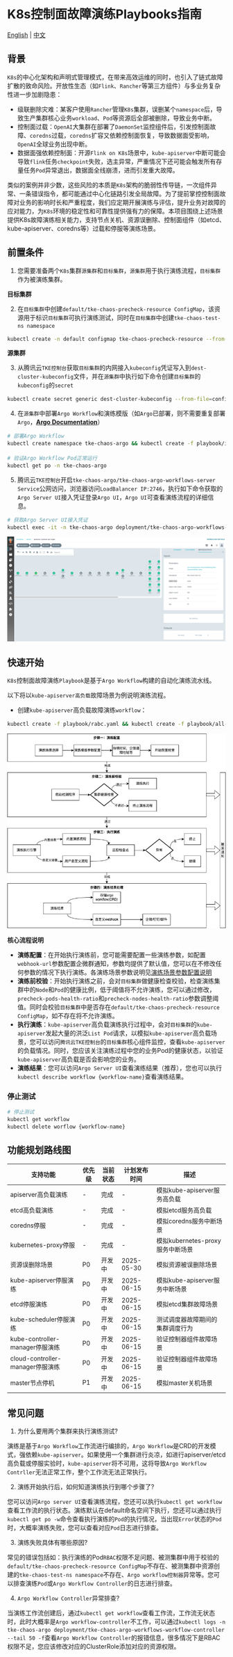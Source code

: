 # K8s控制面故障演练Playbooks指南

[English](README.md) | [中文](README_zh.md)

## 背景

`K8s`的中心化架构和声明式管理模式，在带来高效运维的同时，也引入了链式故障扩散的致命风险。开放性生态（如`Flink`、`Rancher`等第三方组件）与多业务复杂性进一步加剧隐患：

- 级联删除灾难：某客户使用`Rancher`管理`K8s`集群，误删某个`namespace`后，导致生产集群核心业务`workload`、`Pod`等资源后全部被删除，导致业务中断。  
- 控制面过载：`OpenAI`大集群在部署了`DaemonSet`监控组件后，引发控制面故障、`coredns`过载，`coredns`扩容又依赖控制面恢复，导致数据面受影响，`OpenAI`全球业务出现中断。  
- 数据面强依赖控制面：开源`Flink on K8s`场景中，`kube-apiserver`中断可能会导致`flink`任务`checkpoint`失败，选主异常，严重情况下还可能会触发所有存量任务`Pod`异常退出，数据面全线崩溃，进而引发重大故障。 

类似的案例并非少数，这些风险的本质是`K8s`架构的脆弱性传导链，一次组件异常、一条错误指令，都可能通过中心化链路引发全局故障。为了提前掌控控制面故障对业务的影响时长和严重程度，我们应定期开展演练与评估，提升业务对故障的应对能力，为`K8s`环境的稳定性和可靠性提供强有力的保障。本项目围绕上述场景提供K8s故障演练相关能力，支持节点关机、资源误删除、控制面组件（如etcd、kube-apiserver、coredns等）过载和停服等演练场景。

## 前置条件

1. 您需要准备两个`K8s`集群`源集群`和`目标集群`，`源集群`用于执行演练流程，`目标集群`作为被演练集群。

**目标集群**

2. 在`目标集群`中创建`default/tke-chaos-precheck-resource ConfigMap`，该资源用于标识`目标集群`可执行演练测试，同时在`目标集群`中创建`tke-chaos-test-ns namespace`
```bash
kubectl create -n default configmap tke-chaos-precheck-resource --from-literal=empty="" && kubectl create ns tke-chaos-test-ns
```

**源集群**

3. 从腾讯云`TKE控制台`获取`目标集群`的内网接入`kubeconfig`凭证写入到`dest-cluster-kubeconfig`文件，并在`源集群`中执行如下命令创建`目标集群`的`kubeconfig`的`secret`
```bash
kubectl create secret generic dest-cluster-kubeconfig --from-file=config=./dest-cluster-kubeconfig
```

4. 在`源集群`中部署`Argo Workflow`和演练模版（如`Argo`已部署，则不需要重复部署`Argo`，[**Argo Documentation**](https://argo-workflows.readthedocs.io/en/latest/)）
```bash
# 部署Argo Workflow
kubectl create namespace tke-chaos-argo && kubectl create -f playbook/install-argo.yaml

# 验证Argo Workflow Pod正常运行
kubectl get po -n tke-chaos-argo
```

5. 腾讯云`TKE控制台`开启`tke-chaos-argo/tke-chaos-argo-workflows-server Service`公网访问，浏览器访问`LoadBalancer IP:2746`，执行如下命令获取的`Argo Server UI`接入凭证登录`Argo UI`，`Argo UI`可查看演练流程的详细信息。
```bash
# 获取Argo Server UI接入凭证
kubectl exec -it -n tke-chaos-argo deployment/tke-chaos-argo-workflows-server -- argo auth token
```

![Argo Server UI](./playbook/docs/argo-server-ui.png)

## 快速开始

`K8s`控制面故障演练`Playbook`是基于`Argo Workflow`构建的自动化演练流水线。

以下将以`kube-apiserver高负载`故障场景为例说明演练流程。

- 创建`kube-apiserver`高负载故障演练`workflow`：
```bash
kubectl create -f playbook/rabc.yaml && kubectl create -f playbook/all-in-one-template.yaml && kubectl create -f playbook/workflow/apiserver-overload-scenario.yaml
```

![apiserver高负载演练流程图](./playbook/docs/chaos-flowchart-zh.png)


**核心流程说明**

- **演练配置**：在开始执行演练前，您可能需要配置一些演练参数，如配置`webhook-url`参数配置企微群通知，参数均提供了默认值，您可以在不修改任何参数的情况下执行演练。各演练场景参数说明见[演练场景参数配置说明](playbook/README.md)
- **演练前校验**：开始执行演练之前，会对`目标集群`做健康检查校验，检查演练集群中的`Node`和`Pod`的健康比例，低于阈值将不允许演练，您可以通过修改，`precheck-pods-health-ratio`和`precheck-nodes-health-ratio`参数调整阈值。同时会校验`目标集群`中是否存在`default/tke-chaos-precheck-resource ConfigMap`，如不存在将不允许演练。
- **执行演练**：`kube-apiserver`高负载演练执行过程中，会对`目标集群`的`kube-apiserver`发起大量的洪泛`List Pod`请求，以模拟`kube-apiserver`高负载场景，您可以访问`腾讯云TKE控制台`的`目标集群`核心组件监控，查看`kube-apiserver`的负载情况。同时，您应该关注演练过程中您的业务Pod的健康状态，以验证`kube-apiserver`高负载是否会影响您的业务。
- **演练结果**：您可以访问`Argo Server UI`查看演练结果（推荐），您也可以执行`kubectl describe workflow {workflow-name}`查看演练结果。

### 停止测试
```bash
# 停止测试
kubectl get workflow
kubectl delete worflow {workflow-name}
```

## 功能规划路线图

| 支持功能                         | 优先级  | 当前状态     | 计划发布时间  |              描述             |
|---------------------------------|--------|------------|---------------|-----------------------------|
| apiserver高负载演练              |   -   |      完成     |      -       | 模拟kube-apiserver服务高负载   |
| etcd高负载演练                   |   -   |      完成     |      -       | 模拟etcd服务高负载             |
| coredns停服                     |   -   |      完成     |      -       | 模拟coredns服务中断场景        |
| kubernetes-proxy停服            |   -   |      完成     |      -       | 模拟kubernetes-proxy服务中断场景 |
| 资源误删除场景                    |  P0   |    开发中     |  2025-05-30  |     模拟资源被误删除场景        |
| kube-apiserver停服演练           |  P0   |    开发中     |  2025-06-15  | 模拟kube-apiserver服务中断场景 |
| etcd停服演练                     | P0    |    开发中     |  2025-06-15  |      模拟etcd集群故障场景      |
| kube-scheduler停服演练           | P0    |    开发中     |  2025-06-15  |  测试调度器故障期间的集群调度行为 |
| kube-controller-manager停服演练  | P0    |    开发中     |  2025-06-15  |      验证控制器组件故障场景     |
| cloud-controller-manager停服演练 | P0    |    开发中     |  2025-06-15  |      验证控制器组件故障场景     |
| master节点停机                   | P1    |    开发中     |  2025-06-15  |       模拟master关机场景      |


## 常见问题
1. 为什么要用两个集群来执行演练测试?

  演练是基于`Argo Workflow`工作流进行编排的，`Argo Workflow`是CRD的开发模式，强依赖`kube-apiserver`。如果使用一个集群进行炎凉，如进行apiserver/etcd高负载或停服实验时，`kube-apiserver`将不可用，这将导致`Argo Workflow Contrller`无法正常工作，整个工作流无法正常执行。

2. 演练开始执行后，如何知道演练执行到哪个步骤了?

  您可以访问`Argo server UI`查看演练流程，您还可以执行`kubectl get workflow`查看工作流的执行状态。演练默认在default命名空间下执行，您还可以通过执行`kubectl get po -w`命令查看执行演练的`Pod`的执行情况，当出现`Error`状态的`Pod`时，大概率演练失败，您可以查看对应`Pod`日志进行排查。

3. 演练失败具体有哪些原因?

  常见的错误包括如：执行演练的Pod`RBAC`权限不足问题、被测集群中用于校验的`default/tke-chaos-precheck-resource ConfigMap`不存在、被测集群中资源创建的`tke-chaos-test-ns namespace`不存在、`Argo workflow控制器`异常等。您可以排查演练`Pod`或`Argo Workflow Controller`的日志进行排查。

4. `Argo Workflow Controller`异常排查?

  当演练工作流创建后，通过`kubectl get workflow`查看工作流，工作流无状态时，此时大概率是`Argo workflow-controller`不工作，可以通过`kubectl logs -n tke-chaos-argo deployment/tke-chaos-argo-workflows-workflow-controller --tail 50 -f`查看`Argo Workflow Controller`的报错信息，很多情况下是RBAC权限不足，您应该修改对应的ClusterRole添加对应的资源权限。

